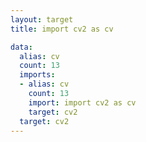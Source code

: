 ```yaml
---
layout: target
title: import cv2 as cv

data:
  alias: cv
  count: 13
  imports:
  - alias: cv
    count: 13
    import: import cv2 as cv
    target: cv2
  target: cv2
---
```


